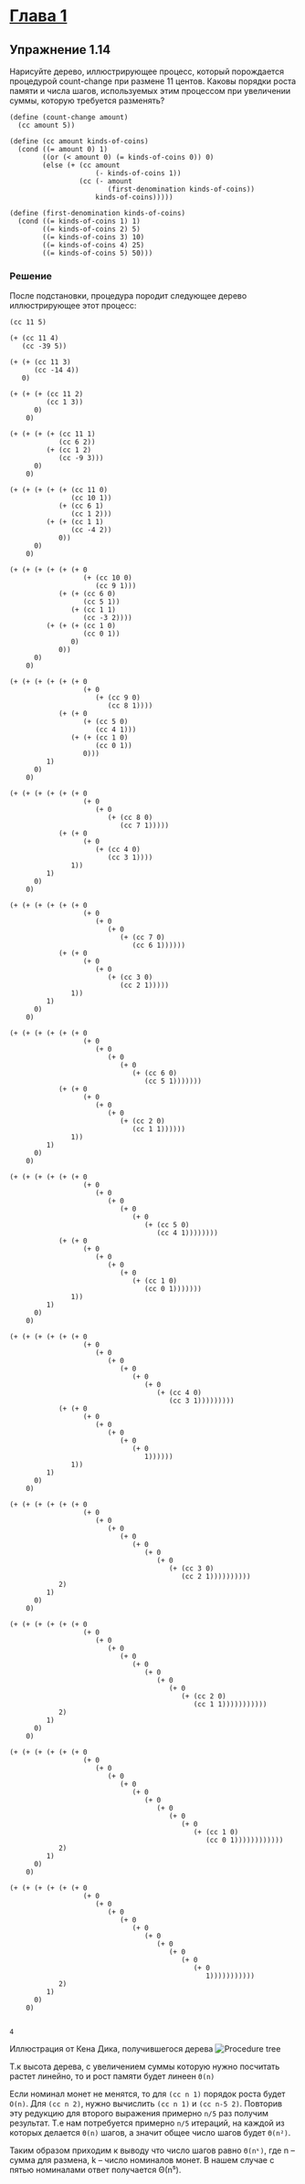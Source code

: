 # [Глава 1](./index.md#Глава-1-Построение-абстракций-с-помощью-процедур)

## Упражнение 1.14

Нарисуйте дерево, иллюстрирующее процесс, который порождается процедурой count-change при размене 11 центов. Каковы порядки роста памяти и числа шагов, используемых этим процессом при увеличении суммы, которую требуется разменять?

```racket
(define (count-change amount)
  (cc amount 5))

(define (cc amount kinds-of-coins)
  (cond ((= amount 0) 1)
        ((or (< amount 0) (= kinds-of-coins 0)) 0)
        (else (+ (cc amount
                     (- kinds-of-coins 1))
                 (cc (- amount
                        (first-denomination kinds-of-coins))
                     kinds-of-coins)))))

(define (first-denomination kinds-of-coins)
  (cond ((= kinds-of-coins 1) 1)
        ((= kinds-of-coins 2) 5)
        ((= kinds-of-coins 3) 10)
        ((= kinds-of-coins 4) 25)
        ((= kinds-of-coins 5) 50)))
```

### Решение

После подстановки, процедура породит следующее дерево иллюстрирующее этот процесс:

```racket
(cc 11 5)

(+ (cc 11 4)
   (cc -39 5))

(+ (+ (cc 11 3)
      (cc -14 4))
   0)

(+ (+ (+ (cc 11 2)
         (cc 1 3))
      0)
    0)

(+ (+ (+ (+ (cc 11 1)
            (cc 6 2))
         (+ (cc 1 2)
            (cc -9 3)))
      0)
    0)

(+ (+ (+ (+ (+ (cc 11 0)
               (cc 10 1))
            (+ (cc 6 1)
               (cc 1 2)))
         (+ (+ (cc 1 1)
               (cc -4 2))
            0))
      0)
    0)

(+ (+ (+ (+ (+ (+ 0
                  (+ (cc 10 0)
                     (сс 9 1)))
            (+ (+ (cc 6 0)
                  (cc 5 1))
               (+ (сс 1 1)
                  (сс -3 2))))
         (+ (+ (+ (сс 1 0)
                  (сс 0 1))
               0)
            0))
      0)
    0)

(+ (+ (+ (+ (+ (+ 0
                  (+ 0
                     (+ (cc 9 0)
                        (cc 8 1))))
            (+ (+ 0
                  (+ (cc 5 0)
                     (cc 4 1)))
               (+ (+ (cc 1 0)
                     (cc 0 1))
                  0)))
         1)
      0)
    0)

(+ (+ (+ (+ (+ (+ 0
                  (+ 0
                     (+ 0
                        (+ (cc 8 0)
                           (cc 7 1)))))
            (+ (+ 0
                  (+ 0
                     (+ (cc 4 0)
                        (cc 3 1))))
               1))
         1)
      0)
    0)

(+ (+ (+ (+ (+ (+ 0
                  (+ 0
                     (+ 0
                        (+ 0
                           (+ (cc 7 0)
                              (cc 6 1))))))
            (+ (+ 0
                  (+ 0
                     (+ 0
                        (+ (cc 3 0)
                           (cc 2 1)))))
               1))
         1)
      0)
    0)

(+ (+ (+ (+ (+ (+ 0
                  (+ 0
                     (+ 0
                        (+ 0
                           (+ 0
                              (+ (cc 6 0)
                                 (cc 5 1)))))))
            (+ (+ 0
                  (+ 0
                     (+ 0
                        (+ 0
                           (+ (cc 2 0)
                              (cc 1 1))))))
               1))
         1)
      0)
    0)

(+ (+ (+ (+ (+ (+ 0
                  (+ 0
                     (+ 0
                        (+ 0
                           (+ 0
                              (+ 0
                                 (+ (cc 5 0)
                                    (cc 4 1))))))))
            (+ (+ 0
                  (+ 0
                     (+ 0
                        (+ 0
                           (+ 0
                              (+ (cc 1 0)
                                 (cc 0 1)))))))
               1))
         1)
      0)
    0)

(+ (+ (+ (+ (+ (+ 0
                  (+ 0
                     (+ 0
                        (+ 0
                           (+ 0
                              (+ 0
                                 (+ 0
                                    (+ (cc 4 0)
                                       (cc 3 1)))))))))
            (+ (+ 0
                  (+ 0
                     (+ 0
                        (+ 0
                           (+ 0
                              (+ 0
                                 1))))))
               1))
         1)
      0)
    0)

(+ (+ (+ (+ (+ (+ 0
                  (+ 0
                     (+ 0
                        (+ 0
                           (+ 0
                              (+ 0
                                 (+ 0
                                    (+ 0
                                       (+ (cc 3 0)
                                          (cc 2 1))))))))))
            2)
         1)
      0)
    0)

(+ (+ (+ (+ (+ (+ 0
                  (+ 0
                     (+ 0
                        (+ 0
                           (+ 0
                              (+ 0
                                 (+ 0
                                    (+ 0
                                       (+ 0
                                          (+ (cc 2 0)
                                             (cc 1 1)))))))))))
            2)
         1)
      0)
    0)

(+ (+ (+ (+ (+ (+ 0
                  (+ 0
                     (+ 0
                        (+ 0
                           (+ 0
                              (+ 0
                                 (+ 0
                                    (+ 0
                                       (+ 0
                                          (+ 0
                                             (+ (cc 1 0)
                                                (cc 0 1))))))))))))
            2)
         1)
      0)
    0)

(+ (+ (+ (+ (+ (+ 0
                  (+ 0
                     (+ 0
                        (+ 0
                           (+ 0
                              (+ 0
                                 (+ 0
                                    (+ 0
                                       (+ 0
                                          (+ 0
                                             (+ 0
                                                1)))))))))))
            2)
         1)
      0)
    0)


4
```
Иллюстрация от Кена Дика, получившегося дерева
![Procedure tree](https://kendyck.files.wordpress.com/2016/05/sicp-ex1-14.png)

Т.к высота дерева, с увеличением суммы которую нужно посчитать растет линейно, то и рост памяти будет линеен `Θ(n)`

Если номинал монет не менятся, то для `(cc n 1)` порядок роста будет `O(n)`. Для `(cc n 2)`,  нужно вычислить `(cc n 1)` и `(cc n-5 2)`. Повторив эту редукцию для второго выражения примерно `n/5` раз  получим результат. Т.е нам потребуется примерно `n/5` итераций, на каждой из которых делается `Θ(n)` шагов, а значит общее число шагов будет `Θ(n²)`.

Таким образом приходим к выводу что число шагов равно `Θ(nᵏ)`, где n – сумма для размена, k – число номиналов монет. В нашем случае с пятью номиналами ответ получается Θ(n⁵).